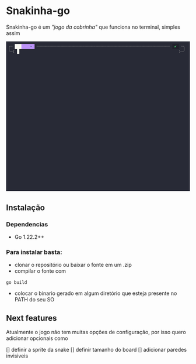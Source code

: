 # Snakinha-go

Snakinha-go é um *"jogo da cobrinha"* que funciona no terminal, simples assim

![snakinha-go](./snakinha-go.gif)

## Instalação

### Dependencias

- Go 1.22.2++

### Para instalar basta: 

- clonar o repositório ou baixar o fonte em um .zip
- compilar o fonte com
```
go build
```
- colocar o binario gerado em algum diretório que esteja presente no PATH do seu SO


## Next features

Atualmente o jogo não tem muitas opções de configuração, por isso quero adicionar opcionais como

[] definir a sprite da snake
[] definir tamanho do board
[] adicionar paredes invisiveis


